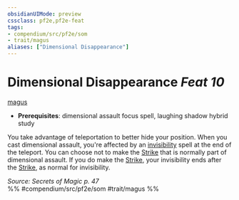 ```yaml
---
obsidianUIMode: preview
cssclass: pf2e,pf2e-feat
tags:
- compendium/src/pf2e/som
- trait/magus
aliases: ["Dimensional Disappearance"]
---
```

# Dimensional Disappearance  *Feat 10*  
[magus](rules/traits/magus-som.md)  

- **Prerequisites**: dimensional assault focus spell, laughing shadow hybrid study

You take advantage of teleportation to better hide your position. When you cast dimensional assault, you're affected by an [invisibility](compendium/spells/invisibility.md) spell at the end of the teleport. You can choose not to make the [Strike](rules/actions/strike.md) that is normally part of dimensional assault. If you do make the [Strike](rules/actions/strike.md), your invisibility ends after the [Strike](rules/actions/strike.md), as normal for invisibility.

*Source: Secrets of Magic p. 47*  
%% #compendium/src/pf2e/som #trait/magus %%